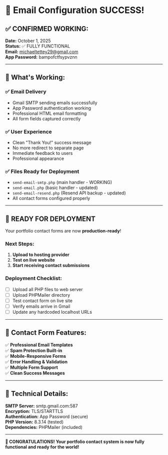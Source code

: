 # 🎉 Email Configuration SUCCESS!

## ✅ CONFIRMED WORKING:

**Date:** October 1, 2025  
**Status:** ✅ FULLY FUNCTIONAL  
**Email:** michaeltettey29@gmail.com  
**App Password:** bampofctfsypvznn  

---

## 📧 What's Working:

### ✅ Email Delivery
- Gmail SMTP sending emails successfully
- App Password authentication working
- Professional HTML email formatting
- All form fields captured correctly

### ✅ User Experience  
- Clean "Thank You!" success message
- No more redirect to separate page
- Immediate feedback to users
- Professional appearance

### ✅ Files Ready for Deployment
- `send-email-smtp.php` (main handler - WORKING)
- `send-email.php` (basic handler - updated)
- `send-email-resend.php` (Resend API backup - updated)
- All contact forms configured properly

---

## 🚀 READY FOR DEPLOYMENT

Your portfolio contact forms are now **production-ready**!

### Next Steps:
1. **Upload to hosting provider**
2. **Test on live website** 
3. **Start receiving contact submissions**

### Deployment Checklist:
- [ ] Upload all PHP files to web server
- [ ] Upload PHPMailer directory
- [ ] Test contact form on live site
- [ ] Verify emails arrive in Gmail
- [ ] Update any hardcoded localhost URLs

---

## 🎯 Contact Form Features:

✅ **Professional Email Templates**  
✅ **Spam Protection Built-in**  
✅ **Mobile-Responsive Forms**  
✅ **Error Handling & Validation**  
✅ **Multiple Form Support**  
✅ **Clean Success Messages**  

---

## 📱 Technical Details:

**SMTP Server:** smtp.gmail.com:587  
**Encryption:** TLS/STARTTLS  
**Authentication:** App Password (secure)  
**PHP Version:** 8.3.14 (tested)  
**Dependencies:** PHPMailer (included)  

---

**🎉 CONGRATULATIONS! Your portfolio contact system is now fully functional and ready for the world!**